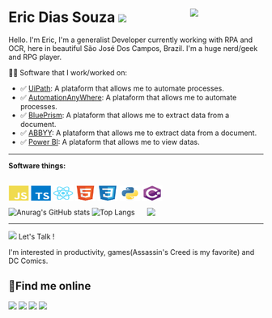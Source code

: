# Eric Dias Souza <img src="https://media.giphy.com/media/WUlplcMpOCEmTGBtBW/giphy.gif" width="30">  <img align='right' src="https://user-images.githubusercontent.com/56272232/128797350-93fc45b9-a86a-4b8c-b4b8-20669d93c969.gif" width="145">
Hello. I'm Eric, I'm a generalist Developer currently working with RPA and OCR, here in beautiful São José Dos Campos, Brazil. I'm a huge nerd/geek and RPG player. 




👨‍💻 Software that I work/worked on:
* :white_check_mark: [UiPath](https://www.uipath.com/): A plataform that allows me to automate processes.
* :white_check_mark: [AutomationAnyWhere](https://www.automationanywhere.com/): A plataform that allows me to automate processes.
*  :white_check_mark: [BluePrism](https://www.blueprism.com/?selected-locale=%E2%9C%93): A plataform that allows me to extract data from a document.
* :white_check_mark: [ABBYY](https://www.abbyy.com/): A plataform that allows me to extract data from a document.
* :white_check_mark: [Power BI](https://powerbi.microsoft.com/en-us/): A plataform that allows me to view datas.
---

**Software things:** 
<div style="display: inline_block"><br>
  <img align="center" alt="Rafa-Js" height="30" width="40" src="https://raw.githubusercontent.com/devicons/devicon/master/icons/javascript/javascript-plain.svg">
  
  <img align="center" alt="Rafa-Ts" height="30" width="40" src="https://raw.githubusercontent.com/devicons/devicon/master/icons/typescript/typescript-plain.svg">
  
  <img align="center" alt="Rafa-React" height="30" width="40" src="https://raw.githubusercontent.com/devicons/devicon/master/icons/react/react-original.svg">
  
  <img align="center" alt="Rafa-HTML" height="30" width="40" src="https://raw.githubusercontent.com/devicons/devicon/master/icons/html5/html5-original.svg">
  
  <img align="center" alt="Rafa-CSS" height="30" width="40" src="https://raw.githubusercontent.com/devicons/devicon/master/icons/css3/css3-original.svg">
  
  <img align="center" alt="Rafa-Python" height="30" width="40" src="https://raw.githubusercontent.com/devicons/devicon/master/icons/python/python-original.svg">
  
  <img align="center" alt="Rafa-Csharp" height="30" width="40" src="https://raw.githubusercontent.com/devicons/devicon/master/icons/csharp/csharp-original.svg">
</div>


<p></p>

![Anurag's GitHub stats](https://github-readme-stats.vercel.app/api?username=Eric-BR2001&theme=midnight-purple&show_icons=true) 
<img align='right' src="https://media.giphy.com/media/M9gbBd9nbDrOTu1Mqx/giphy.gif" width="230">
![Top Langs](https://github-readme-stats.vercel.app/api/top-langs/?username=Eric-BR2001&layout=compact&theme=midnight-purple&show_icons=true)



---

<img src="https://user-images.githubusercontent.com/56272232/128798316-55ea5dea-b900-4d78-b19c-29e5b0188fda.gif" width="30">  Let's Talk !





I'm interested in productivity, games(Assassin's Creed is my favorite) and DC Comics.

## :telescope:Find me online

<div> 
  <a href="https://www.instagram.com/eric.dias001/" target="_blank"><img src="https://img.shields.io/badge/-Instagram-%23E4405F?style=for-the-badge&logo=instagram&logoColor=white" target="_blank"></a>
  <a href = "mailto:ericrlg@hotmail.com"><img src="https://img.shields.io/badge/Microsoft_Outlook-0078D4?style=for-the-badge&logo=microsoft-outlook&logoColor=white" target="_blank"></a>
  <a href = "https://t.me/Eric_Dsouza"><img src="https://img.shields.io/badge/Telegram-2CA5E0?style=for-the-badge&logo=telegram&logoColor=white" target="_blank"></a>
  <a href="https://www.linkedin.com/in/eric-dias-souza/" target="_blank"><img src="https://img.shields.io/badge/-LinkedIn-%230077B5?style=for-the-badge&logo=linkedin&logoColor=white" target="_blank"></a> 
 
 
</div>
